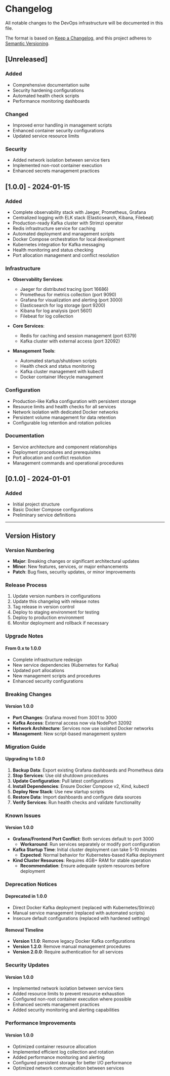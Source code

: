 # Changelog

All notable changes to the DevOps infrastructure will be documented in this file.

The format is based on [Keep a Changelog](https://keepachangelog.com/en/1.0.0/),
and this project adheres to [Semantic Versioning](https://semver.org/spec/v2.0.0.html).

## [Unreleased]

### Added
- Comprehensive documentation suite
- Security hardening configurations
- Automated health check scripts
- Performance monitoring dashboards

### Changed
- Improved error handling in management scripts
- Enhanced container security configurations
- Updated service resource limits

### Security
- Added network isolation between service tiers
- Implemented non-root container execution
- Enhanced secrets management practices

## [1.0.0] - 2024-01-15

### Added
- Complete observability stack with Jaeger, Prometheus, Grafana
- Centralized logging with ELK stack (Elasticsearch, Kibana, Filebeat)
- Production-ready Kafka cluster with Strimzi operator
- Redis infrastructure service for caching
- Automated deployment and management scripts
- Docker Compose orchestration for local development
- Kubernetes integration for Kafka messaging
- Health monitoring and status checking
- Port allocation management and conflict resolution

### Infrastructure
- **Observability Services**:
  - Jaeger for distributed tracing (port 16686)
  - Prometheus for metrics collection (port 9090)
  - Grafana for visualization and alerting (port 3000)
  - Elasticsearch for log storage (port 9200)
  - Kibana for log analysis (port 5601)
  - Filebeat for log collection

- **Core Services**:
  - Redis for caching and session management (port 6379)
  - Kafka cluster with external access (port 32092)

- **Management Tools**:
  - Automated startup/shutdown scripts
  - Health check and status monitoring
  - Kafka cluster management with kubectl
  - Docker container lifecycle management

### Configuration
- Production-like Kafka configuration with persistent storage
- Resource limits and health checks for all services
- Network isolation with dedicated Docker networks
- Persistent volume management for data retention
- Configurable log retention and rotation policies

### Documentation
- Service architecture and component relationships
- Deployment procedures and prerequisites
- Port allocation and conflict resolution
- Management commands and operational procedures

## [0.1.0] - 2024-01-01

### Added
- Initial project structure
- Basic Docker Compose configurations
- Preliminary service definitions

---

## Version History

### Version Numbering
- **Major**: Breaking changes or significant architectural updates
- **Minor**: New features, services, or major enhancements
- **Patch**: Bug fixes, security updates, or minor improvements

### Release Process
1. Update version numbers in configurations
2. Update this changelog with release notes
3. Tag release in version control
4. Deploy to staging environment for testing
5. Deploy to production environment
6. Monitor deployment and rollback if necessary

### Upgrade Notes

#### From 0.x to 1.0.0
- Complete infrastructure redesign
- New service dependencies (Kubernetes for Kafka)
- Updated port allocations
- New management scripts and procedures
- Enhanced security configurations

### Breaking Changes

#### Version 1.0.0
- **Port Changes**: Grafana moved from 3001 to 3000
- **Kafka Access**: External access now via NodePort 32092
- **Network Architecture**: Services now use isolated Docker networks
- **Management**: New script-based management system

### Migration Guide

#### Upgrading to 1.0.0
1. **Backup Data**: Export existing Grafana dashboards and Prometheus data
2. **Stop Services**: Use old shutdown procedures
3. **Update Configuration**: Pull latest configurations
4. **Install Dependencies**: Ensure Docker Compose v2, Kind, kubectl
5. **Deploy New Stack**: Use new startup scripts
6. **Restore Data**: Import dashboards and configure data sources
7. **Verify Services**: Run health checks and validate functionality

### Known Issues

#### Version 1.0.0
- **Grafana/Frontend Port Conflict**: Both services default to port 3000
  - **Workaround**: Run services separately or modify port configuration
- **Kafka Startup Time**: Initial cluster deployment can take 5-10 minutes
  - **Expected**: Normal behavior for Kubernetes-based Kafka deployment
- **Kind Cluster Resources**: Requires 4GB+ RAM for stable operation
  - **Recommendation**: Ensure adequate system resources before deployment

### Deprecation Notices

#### Deprecated in 1.0.0
- Direct Docker Kafka deployment (replaced with Kubernetes/Strimzi)
- Manual service management (replaced with automated scripts)
- Insecure default configurations (replaced with hardened settings)

#### Removal Timeline
- **Version 1.1.0**: Remove legacy Docker Kafka configurations
- **Version 1.2.0**: Remove manual management procedures
- **Version 2.0.0**: Require authentication for all services

### Security Updates

#### Version 1.0.0
- Implemented network isolation between service tiers
- Added resource limits to prevent resource exhaustion
- Configured non-root container execution where possible
- Enhanced secrets management practices
- Added security monitoring and alerting capabilities

### Performance Improvements

#### Version 1.0.0
- Optimized container resource allocation
- Implemented efficient log collection and rotation
- Added performance monitoring and alerting
- Configured persistent storage for better I/O performance
- Optimized network communication between services